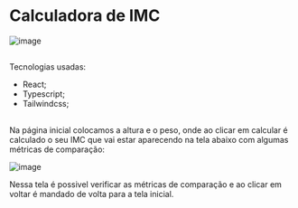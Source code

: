 # Calculadora de IMC

![image](https://github.com/DevKayoS/calculadora_imc/assets/157029608/33908cfd-d7f8-4bb1-9eb6-67dacfa07b3a)
##
Tecnologias usadas:
  * React;
  * Typescript;
  * Tailwindcss;

##
Na página inicial colocamos a altura e o peso, onde ao clicar em calcular é calculado o seu IMC que vai estar aparecendo na tela abaixo com algumas métricas de comparação:

![image](https://github.com/DevKayoS/calculadora_imc/assets/157029608/0c58cc37-5f4c-484b-9ab2-c6c12f53fb6b)

Nessa tela é possivel verificar as métricas de comparação e ao clicar em voltar é mandado de volta para a tela inicial.

